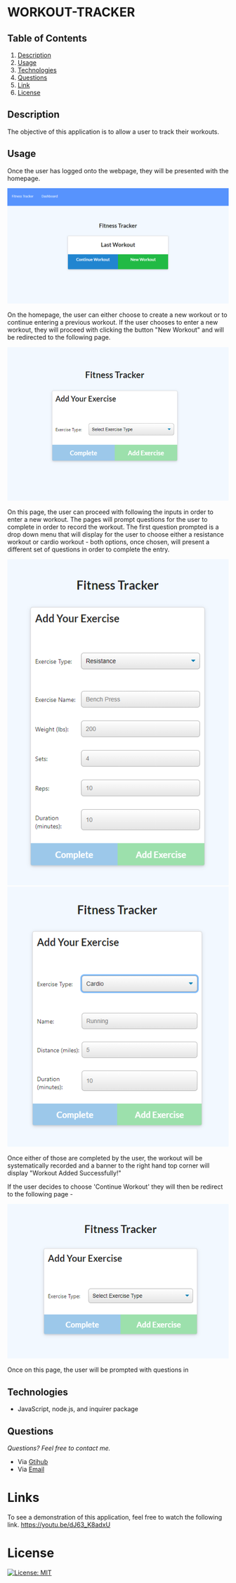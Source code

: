 # WORKOUT-TRACKER

## **Table of Contents**

1. [Description](#description)
2. [Usage](#usage)
3. [Technologies](#technologies)
4. [Questions](#questions)
5. [Link](#links)
6. [License](#license)

## **Description**

The objective of this application is to allow a user to track their workouts.

## **Usage**

Once the user has logged onto the webpage, they will be presented with the homepage.

![The following image displays the homepage](images\home-page_img.PNG)

On the homepage, the user can either choose to create a new workout or to continue entering a previous workout. If the user chooses to enter a new workout, they will proceed with clicking the button "New Workout" and will be redirected to the following page.

![The following image displays the 'New Workout' page](images\new-workout_img.PNG)

On this page, the user can proceed with following the inputs in order to enter a new workout. The pages will prompt questions for the user to complete in order to record the workout. The first question prompted is a drop down menu that will display for the user to choose either a resistance workout or cardio workout - both options, once chosen, will present a different set of questions in order to complete the entry.

![The following image displays the questions prompted for a resistance workout](images\resistance-img.PNG)
![The following image displays the questions prompted for a cardio workout](images\cardio_img.PNG)

Once either of those are completed by the user, the workout will be systematically recorded and a banner to the right hand top corner will display "Workout Added Successfully!"

If the user decides to choose 'Continue Workout' they will then be redirect to the following page -

![The following image displays the "Continue Workout" page](images\continue-workout_img.PNG)

Once on this page, the user will be prompted with questions in

## **Technologies**

- JavaScript, node.js, and inquirer package

## **Questions**

_Questions? Feel free to contact me._

- Via [Gtihub](https://github.com/pazjenni04)
- Via [Email](pazjenni1331@gmail.com)

# Links

To see a demonstration of this application, feel free to watch the following link.
https://youtu.be/dJ63_K8adxU

# License

[![License: MIT](https://img.shields.io/badge/License-MIT-yellow.svg)](https://opensource.org/licenses/MIT)
